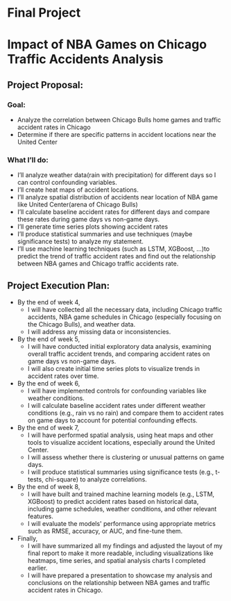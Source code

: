 # Final Project

# Impact of NBA Games on Chicago Traffic Accidents Analysis
## Project Proposal: 
### Goal: 
* Analyze the correlation between Chicago Bulls home games and traffic accident rates in Chicago
* Determine if there are specific patterns in accident locations near the United Center
### What I’ll do: 
* I’ll analyze weather data(rain with precipitation) for different days so I can control confounding variables.
* I’ll create heat maps of accident locations.
* I’ll analyze spatial distribution of accidents near location of NBA game like United Center(arena of Chicago Bulls)
*  I’ll calculate baseline accident rates for different days and compare these rates during game days vs non-game days.
* I’ll generate time series plots showing accident rates
* I’ll produce statistical summaries and use techniques (maybe significance tests) to analyze my statement.
* I’ll use machine learning techniques (such as LSTM, XGBoost, …)to predict the trend of traffic accident rates and find out the relationship between NBA games and Chicago traffic accidents rate.

## Project Execution Plan:
* By the end of week 4, 
    * I will have collected all the necessary data, including Chicago traffic accidents, NBA game schedules in Chicago (especially focusing on the Chicago Bulls), and weather data.
    * I will address any missing data or inconsistencies.
* By the end of week 5, 
    * I will have conducted initial exploratory data analysis, examining overall traffic accident trends, and comparing accident rates on game days vs non-game days.
    * I will also create initial time series plots to visualize trends in accident rates over time.
* By the end of week 6, 
    * I will have implemented controls for confounding variables like weather conditions.
    * I will calculate baseline accident rates under different weather conditions (e.g., rain vs no rain) and compare them to accident rates on game days to account for potential confounding effects.
* By the end of week 7, 
    * I will have performed spatial analysis, using heat maps and other tools to visualize accident locations, especially around the United Center.
    * I will assess whether there is clustering or unusual patterns on game days.
    * I will produce statistical summaries using significance tests (e.g., t-tests, chi-square) to analyze correlations.
* By the end of week 8, 
    * I will have built and trained machine learning models (e.g., LSTM, XGBoost) to predict accident rates based on historical data, including game schedules, weather conditions, and other relevant features.
    * I will evaluate the models' performance using appropriate metrics such as RMSE, accuracy, or AUC, and fine-tune them.
* Finally, 
    * I will have summarized all my findings and adjusted the layout of my final report to make it more readable, including visualizations like heatmaps, time series, and spatial analysis charts I completed earlier.
    * I will have prepared a presentation to showcase my analysis and conclusions on the relationship between NBA games and traffic accident rates in Chicago.